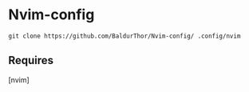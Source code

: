 # Nvim-config

```
git clone https://github.com/BaldurThor/Nvim-config/ .config/nvim
```

## Requires

[nvim]

```

```

